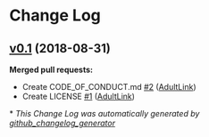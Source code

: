 # Change Log

## [v0.1](https://github.com/AdultLink/RadialProgressBar/tree/v0.1) (2018-08-31)
**Merged pull requests:**

- Create CODE\_OF\_CONDUCT.md [\#2](https://github.com/AdultLink/RadialProgressBar/pull/2) ([AdultLink](https://github.com/AdultLink))
- Create LICENSE [\#1](https://github.com/AdultLink/RadialProgressBar/pull/1) ([AdultLink](https://github.com/AdultLink))



\* *This Change Log was automatically generated by [github_changelog_generator](https://github.com/skywinder/Github-Changelog-Generator)*